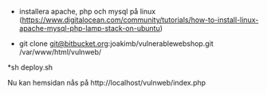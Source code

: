 * installera apache, php och mysql på linux (https://www.digitalocean.com/community/tutorials/how-to-install-linux-apache-mysql-php-lamp-stack-on-ubuntu)

* git clone git@bitbucket.org:joakimb/vulnerablewebshop.git /var/www/html/vulnweb/


*sh deploy.sh

Nu kan hemsidan nås på http://localhost/vulnweb/index.php